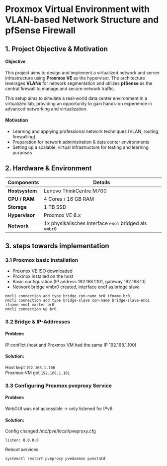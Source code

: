 # Proxmox Virtual Environment with VLAN-based Network Structure and pfSense Firewall

## 1. Project Objective & Motivation

#### Objective
This project aims to design and implement a virtualized network and server infrastructure using **Proxmox VE** as the hypervisor. The architecture leverages **VLANs** for network segmentation and utilizes **pfSense** as the central firewall to manage and secure network traffic.

This setup aims to simulate a real-world data center environment in a virtualized lab, providing an opportunity to gain hands-on experience in advanced networking and virtualization.

#### Motivation
- Learning and applying professional network techniques (VLAN, routing, firewalling)
- Preparation for network administration & data center environments
- Setting up a scalable, virtual infrastructure for testing and learning purposes

## 2. Hardware & Environment

| **Components**  | **Details**                    |
|-----------------|--------------------------------|
| **Hostsystem**  | Lenovo ThinkCentre M700        |
| **CPU / RAM**   | 4 Cores / 16 GB RAM            |
| **Storage**    | 1 TB SSD                       |
| **Hypervisor**  | Proxmox VE 8.x                 |
| **Network**    | 1x physikalisches Interface `eno1` bridged als `vmbr0` |

## 3. steps towards implementation
### 3.1 Proxmox basic installation
- Proxmox VE ISO downloaded
- Proxmox installed on the host
- Basic configuration (IP address 192.168.1.101, gateway 192.168.1.1)
- Network bridge vmbr0 created, interface eno1 as bridge slave
```shell
nmcli connection add type bridge con-name br0 ifname br0
nmcli connection add type bridge-slave con-name bridge-slave-eno1 ifname eno1 master br0
nmcli connection up br0
```
### 3.2 Bridge & IP-Addresses
#### Problem:
IP conflict (host and Proxmox VM had the same IP 192.168.1.100)
#### Solution:
Host kept `192.168.1.100` <br>
Proxmox-VM got `192.168.1.101`

### 3.3 Configuring Proxmox pveproxy Service 
#### Problem:
WebGUI was not accessible → only listened for IPv6
#### Solution:
Config changed /etc/pve/local/pveproxy.cfg
```shell
listen: 0.0.0.0
```
Reboot services
```shell
systemctl restart pveproxy pvedaemon pvestatd
```

